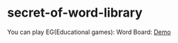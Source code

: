 # secret-of-word-library

You can play EG(Educational games): Word Board: [Demo](https://countnico.github.io/wordboard/)
